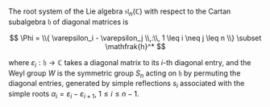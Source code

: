 The root system of the Lie algebra $\mathfrak{sl}_{n}(\mathbb{C})$ with respect to the Cartan subalgebra $\mathfrak{h}$ of diagonal matrices is

$$
\Phi = \\{ \varepsilon_i - \varepsilon_j \\,:\\, 1 \leq i \neq j \leq n \\} \subset \mathfrak{h}^*
$$

where $\varepsilon_i: \mathfrak{h}\to\mathbb{C}$ takes a diagonal matrix to its $i$-th diagonal entry, and the Weyl group $W$ is the symmetric group $S_n$ acting on $\mathfrak{h}$ by permuting the diagonal entries, generated by simple reflections $s_i$ associated with the simple roots $\alpha_i=\varepsilon_i - \varepsilon_{i+1}$, $1\leq i \leq n-1$.
